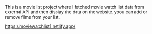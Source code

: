 This is a movie list project where I fetched movie watch list data from          
external API and then display the data on the website. yoou can add or remove films from your list.             
 
https://moviewatchlist1.netlify.app/      
